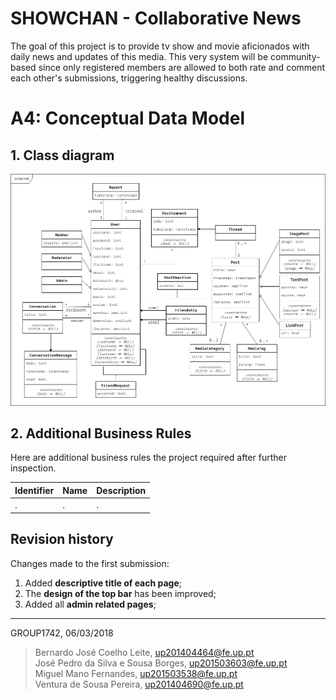 # SHOWCHAN - Collaborative News
The goal of this project is to provide tv show and movie aficionados with daily news and updates of this media. This very system will be community-based since only registered members are allowed to both rate and comment each other's submissions, triggering healthy discussions.

# A4: Conceptual Data Model

## 1. Class diagram
<img src="showchan-uml.png" />
 
## 2. Additional Business Rules
Here are additional business rules the project required after further inspection.  

| Identifier | Name | Description |
| ---------- | ---- | ----------- |
| .          | .    | .           |
 
## Revision history
Changes made to the first submission:
1. Added **descriptive title of each page**;
2. The **design of the top bar** has been improved;
3. Added all **admin related pages**;
 
***
 
GROUP1742, 06/03/2018
 
> Bernardo José Coelho Leite, up201404464@fe.up.pt  
> José Pedro da Silva e Sousa Borges, up201503603@fe.up.pt  
> Miguel Mano Fernandes, up201503538@fe.up.pt  
> Ventura de Sousa Pereira, up201404690@fe.up.pt  
